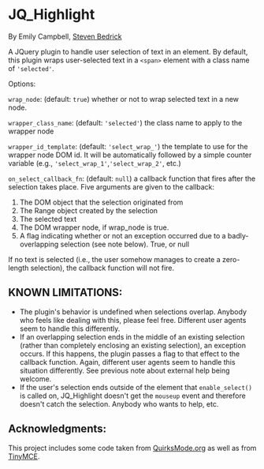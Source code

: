 JQ_Highlight
============
By Emily Campbell, [Steven Bedrick](mailto:bedricks@ohsu.edu)

A JQuery plugin to handle user selection of text in an element. By default, this plugin
wraps user-selected text in a `<span>` element with a class name of `'selected'`. 

Options:

`wrap_node`: (default: `true`) whether or not to wrap selected text in a new node.

`wrapper_class_name`: (default: `'selected'`) the class name to apply to the wrapper node

`wrapper_id_template`: (default: `'select_wrap_'`) the template to use for the wrapper node DOM id. It will be automatically followed by a simple counter variable (e.g., `'select_wrap_1'`,`'select_wrap_2'`, etc.)

`on_select_callback_fn`: (default: `null`) a callback function that fires after the selection takes place. Five arguments are given to the callback:

1. The DOM object that the selection originated from
2. The Range object created by the selection
3. The selected text
4. The DOM wrapper node, if wrap_node is true.
5. A flag indicating whether or not an exception occurred due to a badly-overlapping selection (see note below). True, or null

If no text is selected (i.e., the user somehow manages to create a zero-length selection), the callback function will not fire.

KNOWN LIMITATIONS:
------------------
- The plugin's behavior is undefined when selections overlap. Anybody who feels like dealing with this, please feel free. Different user agents seem to handle this differently.
- If an overlapping selection ends in the middle of an existing selection (rather than completely enclosing an existing selection), an exception occurs. If this happens, the plugin passes a flag to that effect to the callback function. Again, different user agents seem to handle this situation differently. See previous note about external help being welcome.
- If the user's selection ends outside of the element that `enable_select()` is called on, JQ_Highlight doesn't get the `mouseup` event and therefore doesn't catch the selection. Anybody who wants to help, etc.

Acknowledgments:
----------------
This project includes some code taken from [QuirksMode.org](http://www.quirksmode.org/) as well as from [TinyMCE](http://tinymce.moxiecode.com).